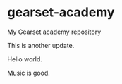 # gearset-academy
My Gearset academy repository

This is another update.

Hello world.

Music is good.
